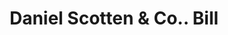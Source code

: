 ---
doi: 10.7916/D8C83N97
date_other: '1880'
date_other_textual: 1880-1889
form: printed ephemera
genre:
- Invoices
name:
- Daniel Scotten & Co.
object_in_context_url: https://biggert.cul.columbia.edu/items/view/ave_biggert_00607
subject_hierarchical_geographic:
- Detroit, Michigan, United States
subject_name:
- Daniel Scotten & Co.
title: Daniel Scotten & Co.. Bill
sort_title: Daniel Scotten & Co.. Bill
call_number: ave_biggert_00607
coordinates:
- 42.331388888888895,-83.04583333333333
pid: ave_biggert_00607
identifiers: ave_biggert_00607
thumbnail: https://derivativo-3.library.columbia.edu/iiif/2/ldpd:343746/full/!256,256/0/native.jpg
permalink: /biggert/ave_biggert_00607/
layout: iiif-image-page
---